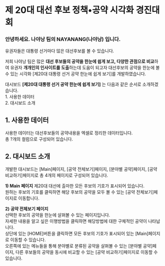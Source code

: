 # 제 20대 대선 후보 정책•공약 시각화 경진대회
###  안녕하세요. 나야낭 팀의 NAYANANG(나야낭) 입니다.  

유권자들은 대통령 선거마다 많은 대선후보를 볼 수 있습니다.  

저희 나야낭 팀은 많은 **대선 후보들의 공약을 한눈에 쉽게 보고, 다양한 관점으로 비교**하여 유권자 **개개인의 인사이트를 도출**하는데 도움이 되고자 대선후보의 공약을 한눈에 볼 수 있는 시각화 [제20대 대통령 선거 공약 한눈에 쉽게 보기]를 개발하였습니다.

대시보드 **[제20대 대통령 선거 공약 한눈에 쉽게 보기]** 는 다음과 같은 순서로 소개하겠습니다.    
        1. 사용한 데이터  
        2. 대시보드 소개
    

## 1. 사용한 데이터  
사용한 데이터는 대선후보들의 공약내용을 엑셀로 정리한 데이터입니다.  
총 ?개의 컬럼으로 구성되어 있습니다.  
    
## 2. 대시보드 소개  
개발한 대시보드는 [Main]페이지, [공약 전체보기]페이지, [분야별 공약]페이지, [공약 비교하기]페이지로 총 4개의 페이지로 구성되어 있습니다.  

**1) Main 페이지**
제20대 대선에 출마한 모든 후보의 기호가 표시되어 있습니다.  
원하는 후보의 기호를 클릭하면 해당 후보의 공약을 모두 볼 수 있는 [공약 전체보기]페이지로 이동합니다.  
    
**2) 공약 전체보기 페이지**  
선택한 후보의 공약을 한눈에 살펴볼 수 있는 페이지입니다.  
자세한 내용을 알고 싶은 이행방법을 클릭하면 해당방법에 대한 구체적인 공약이 나타납니다.  
상단에 있는 [HOME]버튼을 클릭하면 모든 후보의 기호가 표시되어 있는 [Main]페이지로 이동할 수 있습니다.  
오른쪽에 있는 메뉴들을 통해 분야별로 분류된 공약을 살펴볼 수 있는 [분야별 공약]페이지, 다른 후보들의 공약을 동시에 비교할 수 있는 [공약 비교하기]페이지로 이동할 수 있습니다.  

